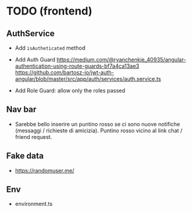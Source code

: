 # TODO (frontend)


## AuthService
- Add `isAutheticated` method

- Add Auth Guard
https://medium.com/@ryanchenkie_40935/angular-authentication-using-route-guards-bf7a4ca13ae3
https://github.com/bartosz-io/jwt-auth-angular/blob/master/src/app/auth/services/auth.service.ts

- Add Role Guard: allow only the roles passed


## Nav bar
- Sarebbe bello inserire un puntino rosso se ci sono nuove notifiche (messaggi / richieste
  di amicizia). Puntino rosso vicino al link chat / friend request.


## Fake data
- https://randomuser.me/


## Env
- environment.ts
